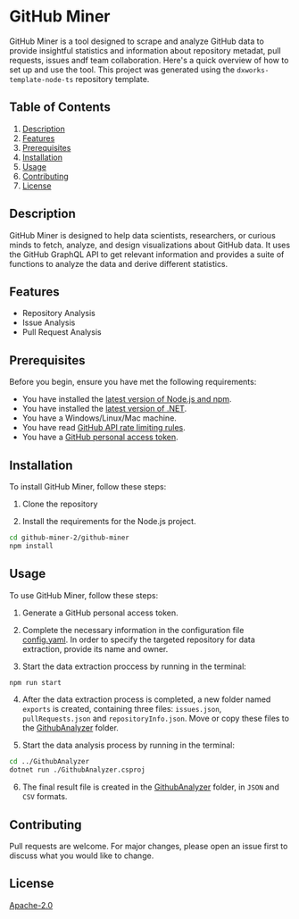 # GitHub Miner

GitHub Miner is a tool designed to scrape and analyze GitHub data to provide insightful statistics and information about repository metadat, pull requests, issues andf team collaboration. Here's a quick overview of how to set up and use the tool. This project was generated using the `dxworks-template-node-ts` repository template.

## Table of Contents

1. [Description](#Description)
2. [Features](#Features)
3. [Prerequisites](#Prerequisites)
4. [Installation](#Installation)
5. [Usage](#Usage)
6. [Contributing](#Contributing)
7. [License](#License)

## Description

GitHub Miner is designed to help data scientists, researchers, or curious minds to fetch, analyze, and design visualizations about GitHub data. It uses the GitHub GraphQL API to get relevant information and provides a suite of functions to analyze the data and derive different statistics.

## Features

- Repository Analysis
- Issue Analysis
- Pull Request Analysis

## Prerequisites

Before you begin, ensure you have met the following requirements:

- You have installed the [latest version of Node.js and npm](https://nodejs.org/en/download).
- You have installed the [latest version of .NET](https://dotnet.microsoft.com/en-us/download).
- You have a Windows/Linux/Mac machine.
- You have read [GitHub API rate limiting rules](https://docs.github.com/en/graphql/overview/resource-limitations#rate-limit).
- You have a [GitHub personal access token](https://docs.github.com/en/authentication/keeping-your-account-and-data-secure/creating-a-personal-access-token).

## Installation

To install GitHub Miner, follow these steps:

1. Clone the repository

2. Install the requirements for the Node.js project.

```bash
cd github-miner-2/github-miner
npm install
```

## Usage

To use GitHub Miner, follow these steps:

1. Generate a GitHub personal access token.

2. Complete the necessary information in the configuration file [config.yaml](github-miner-2/github-miner/configs/config.yaml). In order to specify the targeted repository for data extraction, provide its name and owner.

3. Start the data extraction proccess by running in the terminal:

```bash
npm run start
```

4. After the data extraction process is completed, a new folder named `exports` is created, containing three files: `issues.json`, `pullRequests.json` and `repositoryInfo.json`. Move or copy these files to the [GithubAnalyzer](github-miner-2/GithubAnalyzer) folder.

5. Start the data analysis process by running in the terminal:

```bash
cd ../GithubAnalyzer
dotnet run ./GithubAnalyzer.csproj
```

6. The final result file is created in the [GithubAnalyzer](github-miner-2/GithubAnalyzer) folder, in `JSON` and `CSV` formats.

## Contributing

Pull requests are welcome. For major changes, please open an issue first to discuss what you would like to change.

## License

[Apache-2.0](https://choosealicense.com/licenses/apache)

